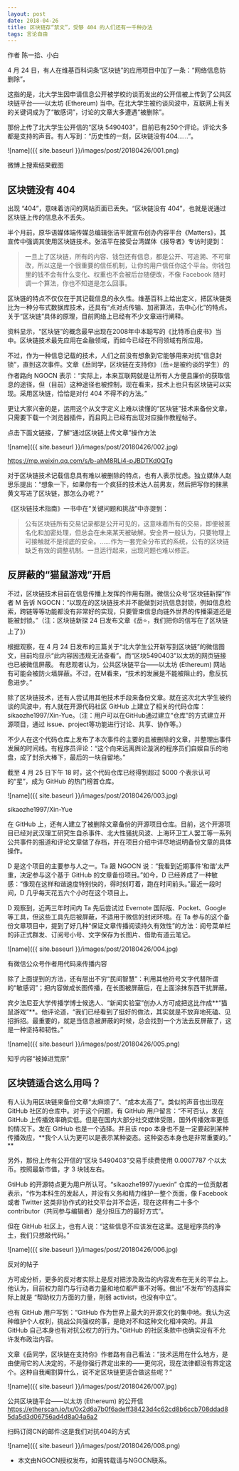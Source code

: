 ```yaml
---
layout: post
date: 2018-04-26
title: 区块链存“禁文”，受够 404 的人们还有一千种办法
tags: 言论自由 
---
```

作者 陈一拾、小白

4 月 24 日，有人在维基百科词条“区块链”的应用项目中加了一条：“网络信息防删除”。

这指的是，北大学生因申请信息公开被学校约谈而发出的公开信被上传到了公共区块链平台——以太坊 (Ethereum) 当中。在北大学生被约谈风波中，互联网上有关的关键词成为了“敏感词”，讨论的文章大多遭遇“被删除”。

那份上传了北大学生公开信的“区块 5490403”，目前已有250个评论。评论大多都是支持的声音。有人写到：“历史性的一刻，区块链没有404……”。

<!--more-->

![name]({{ site.baseurl }}/images/post/20180426/001.png)

微博上搜索结果截图

## 区块链没有 404

出现 “404”，意味着访问的网站页面已丢失。“区块链没有 404”，也就是说通过区块链上传的信息永不丢失。

半个月前，原华语媒体端传媒总编辑张洁平就宣布创办内容平台《Matters》，其宣传中强调其使用区块链技术。张洁平在接受台湾媒体《报导者》专访时提到：

> 一旦上了区块链，所有的内容、钱包还有信息，都是公开、可追溯、不可窜改，所以这是一个很重要的信任机制，让你的用户信任你这个平台。你钱包里的钱不会有什么变化、权重也不会被后台随便改，不像 Facebook 随时调一个算法，你也不知道是怎么回事。

区块链的特点不仅仅在于其记载信息的永久性。维基百科上给出定义，把区块链类比为一种分布式数据库技术，还具有“点对点传输、加密算法，去中心化”的特点。关于“区块链”具体的原理，目前网络上已经有不少文章进行阐释。

资料显示，“区块链”的概念最早出现在2008年中本聪写的《比特币白皮书》当中。区块链技术最先应用在金融领域，而如今已经在不同领域有所应用。

不过，作为一种信息记载的技术，人们之前没有想象到它能够用来对抗“信息封锁”，直到这次事件。文章《岳同学，区块链在支持你》（岳⭐是被约谈的学生）的作者路向 NGOCN 表示：“实际上，本来互联网就是让所有人方便且廉价的获取信息的途径，但（目前）这种途径也被控制，现在看来，技术上也只有区块链可以实现。采用区块链，恰恰是对付 404 不得不的方法。”

更让大家兴奋的是，运用这个从文字定义上难以读懂的“区块链”技术来备份文章，只需要下载一个浏览器插件，而且网上已经有出现对应操作教程帖子。


点击下面文链接，了解“通过区块链上传文章”操作方法

![name]({{ site.baseurl }}/images/post/20180426/002.jpg)

https://mp.weixin.qq.com/s/b-ahM8RLi4-pJBDTKd0QTg

对于区块链技术记载信息具有难以被删除的特点，也有人表示忧虑。独立媒体人赵思乐提出：“想象一下，如果你有一个疯狂的技术达人前男友，然后把写你的抹黑黄文写进了区块链，那怎么办呢？”

《区块链技术指南》一书中在“关键问题和挑战”中亦提到：

> 公有区块链所有交易记录都是公开可见的，这意味着所有的交易，即便被匿名化和加密处理，但总会在未来某天被破解。安全界一般认为，只要物理上可接触就不是彻底的安全。……作为一套完全分布式的系统，公有的区块链缺乏有效的调整机制。一旦运行起来，出现问题也难以修正。

## 反屏蔽的“猫鼠游戏”开启

不过，区块链技术目前在信息传播上发挥的作用有限。微信公众号“区块链新探”作者 M 告诉 NGOCN：“以现在的区块链技术并不能做到对抗信息封锁，例如信息检索，跨链等等功能都没有非常好的实现，只要管束信息向链外世界的传播渠道还是能被封锁。”（注：区块链新探 24 日发布文章《岳⭐，我们把你的信写在了区块链上了》）

根据观察，在 4 月 24 日发布的三篇关于“北大学生公开新写到区块链”的微信图文，目前均显示“此内容因违规无法查看”。而“区块5490403”以太坊的网页链接也已被微信屏蔽。 有悲观者认为，公共区块链平台——以太坊 (Ethereum) 网站有可能会被防火墙屏蔽。不过，在M看来，“技术的发展是不能被阻止的，愈反抗愈进步。”

除了区块链技术，还有人尝试用其他技术手段来备份文章。就在这次北大学生被约谈的风波中，有人就在开源代码社区 GitHub 上建立了相关的代码仓库：sikaozhe1997/Xin-Yue。（注：用户可以在GitHub通过建立“仓库”的方式建立开源项目，通过 issue、project等功能进行讨论、共享、协作等。）

不少人在这个代码仓库上发布了本次事件的主要的且被删除的文章，并整理出事件发展的时间线。有程序员评论：“这个向来远离舆论漩涡的程序员们自娱自乐的地盘，成了封杀大棒下，最后的一块自留地。”

截至 4 月 25 日下午 18 时，这个代码仓库已经得到超过 5000 个表示认可的“星”，成为 GitHub 的热门榜首仓库。

![name]({{ site.baseurl }}/images/post/20180426/003.jpg)

sikaozhe1997/Xin-Yue

在 GitHub 上，还有人建立了被删除文章备份的开源项目仓库。目前，这个开源项目已经对武汉理工研究生自杀事件、北大性骚扰风波、上海环卫工人罢工等一系列公共事件的报道和评论文章做了存档，并在项目介绍中详尽地说明备份文章的具体操作。

D 是这个项目的主要参与人之一。Ta 跟 NGOCN 说：“我看到近期事件‘和谐’太严重，决定参与这个基于 GitHub 的文章备份项目。”如今，D 已经养成了一种敏感：“像现在这样和谐速度特别快的，得时刻盯着，跑在时间前头。”最近一段时间，D 几乎每天花五六个小时在这个项目上。

D 观察到，近两三年时间内 Ta 先后尝试过 Evernote 国际版、Pocket、Google 等工具，但这些工具先后被屏蔽，不适用于微信的封闭环境。在 Ta 参与的这个备份文章项目中，提到了好几种“保证文章传播阅读持久有效性”的方法：阅号菜单栏的非正式群发、订阅号小号、文字保存为长图片、借助有道云笔记。

![name]({{ site.baseurl }}/images/post/20180426/004.jpg)

有微信公众号作者用代码来传播内容

除了上面提到的方法，还有层出不穷“民间智慧”：利用其他符号文字代替所谓的“敏感词”；把内容做成长图传播，在长图被屏蔽后，在上面涂抹东西干扰屏蔽。

宾夕法尼亚大学传播学博士候选人、“新闻实验室”创办人方可成把这比作成**“猫鼠游戏”**。他评论道，“我们已经看到了挺好的做法，其实就是不放弃地死磕、见招拆招。最重要的，就是当信息被屏蔽的时候，总会找到一个方法去反屏蔽了，这是一种坚持和韧性。”

![name]({{ site.baseurl }}/images/post/20180426/005.png)

知乎内容“被掉进荒原”

## 区块链适合这么用吗？

有人认为用区块链来备份文章“太麻烦了”、“成本太高了”。类似的声音也出现在 GitHub 社区的仓库中。对于这个问题，有 GitHub 用户留言：“不可否认，发在 GitHub 上传播效率确实低。但是在国内大部分社交媒体受限，国外传播效率更低的情况下。发在 GitHub 也是一个选择。并且该 repo 本身也不是一定要起到某种传播效应，**我个人认为更可以是表示某种姿态。这种姿态本身也是非常重要的。” **

另外，那份上传有公开信的“区块 5490403”交易手续费使用 0.0007787 个以太币。按照最新市值，才 3 块钱左右。

GtiHub 的开源特点更为用户所认可。“sikaozhe1997/yuexin” 仓库的一位贡献者表示，“作为本科生的发起人，并没有义务和精力维护一整个页面，像 Facebook 或者 Twitter 这类非协作式的社交平台并不合适，现在这样有二十多个 contributor（共同参与编辑者）是分担压力的最好方式”。

但在 GitHub 社区上，也有人说：“这些信息不应该发在这里。这是程序员的净土，我们只想敲代码。”

![name]({{ site.baseurl }}/images/post/20180426/006.jpg)

反对的帖子

方可成分析，更多的反对者实际上是反对把涉及政治的内容发布在无关的平台上。他认为，目前权力部门与行动者力量和地位都严重不对等。做出“不发布”的选择实际上就是 “帮助权力方面的力量，削弱 activist，也没有中立”。

也有 GitHub 用户写到：“GitHub 作为世界上最大的开源文化的集中地。我认为这种维护个人权利，挑战公共强权的事，是绝对不和这种文化相冲突的。并且 GitHub 自己本身也有对抗公权力的行为。”GitHub 的社区条款中也确实没有不允许发布政治内容。

文章《岳同学，区块链在支持你》作者路有自己看法：“技术运用在什么地方，是由使用它的人决定的，不是你强行界定出来的——更何况，现在法律都没有界定这个。这种自我阉割算什么，说不定区块链更适合做这些呢？”

![name]({{ site.baseurl }}/images/post/20180426/007.jpg)

公共区块链平台——以太坊 (Ethereum) 的公开信
https://etherscan.io/tx/0x2d6a7b0f6adeff38423d4c62cd8b6ccb708ddad85da5d3d06756ad4d8a04a6a2

扫码订阅CN的邮件:这是我们对抗404的方式

![name]({{ site.baseurl }}/images/post/20180426/008.png)

* 本文由NGOCN授权发布，如需转载请与NGOCN联系。
